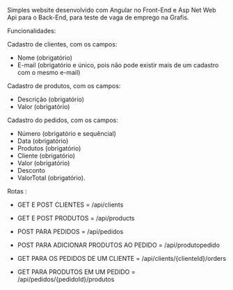 Simples website desenvolvido com Angular no Front-End e Asp Net Web Api para o Back-End, para teste
de vaga de emprego na Grafis.

Funcionalidades:

Cadastro de clientes, com os campos:

- Nome (obrigatório)
- E-mail (obrigatório e único, pois não pode existir mais de um cadastro com o mesmo e-mail)

Cadastro de produtos, com os campos:

- Descrição (obrigatório)
- Valor (obrigatório)

Cadastro do pedidos, com os campos:

- Número (obrigatório e sequêncial)
- Data (obrigatório)
- Produtos (obrigatório)
- Cliente (obrigatório)
- Valor (obrigatório)
- Desconto
- ValorTotal (obrigatório).

Rotas :

- GET E POST CLIENTES = /api/clients

- GET E POST PRODUTOS = /api/products

- POST PARA PEDIDOS = /api/pedidos

- POST PARA ADICIONAR PRODUTOS AO PEDIDO = /api/produtopedido

- GET PARA OS PEDIDOS DE UM CLIENTE = /api/clients/{clienteId}/orders

- GET PARA PRODUTOS EM UM PEDIDO = /api/pedidos/{pedidoId}/produtos
